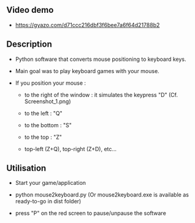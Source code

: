 ## Video demo

- https://gyazo.com/d71ccc216dbf3f6bee7a6f64d21788b2

## Description

  

- Python software that converts mouse positioning to keyboard keys.

  

- Main goal was to play keyboard games with your mouse.

  

- If you position your mouse :

  

	- to the right of the window : it simulates the keypress "D" (Cf. Screenshot_1.png)

  

	- to the left : "Q"

  

	- to the bottom : "S"

  

	- to the top : "Z"

  

	- top-left (Z+Q), top-right (Z+D), etc...

 

  

## Utilisation

  

- Start your game/application

  

- python mouse2keyboard.py (Or mouse2keyboard.exe is available as ready-to-go in dist folder)

  
  
- press "P" on the red screen to pause/unpause the software

